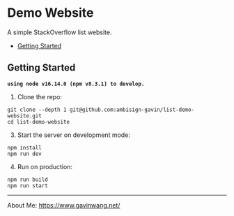 # Demo Website

A simple StackOverflow list website.

* [Getting Started](#GettingStarted)

## Getting Started<a id="GettingStarted"></a>

**`using node v16.14.0 (npm v8.3.1) to develop.`**

1. Clone the repo:

```
git clone --depth 1 git@github.com:ambisign-gavin/list-demo-website.git
cd list-demo-website
```

3. Start the server on development mode:

```
npm install
npm run dev
```

4. Run on production:

```
npm run build
npm run start
```

-----

About Me: https://www.gavinwang.net/
